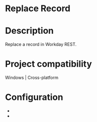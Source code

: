 ﻿# Replace Record

# Description

Replace a record in Workday REST.

# Project compatibility

Windows | Cross-platform

# Configuration

* 
*
